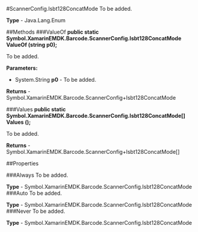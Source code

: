 #ScannerConfig.Isbt128ConcatMode
To be added.

**Type** - Java.Lang.Enum

##Methods
###ValueOf
**public static Symbol.XamarinEMDK.Barcode.ScannerConfig.Isbt128ConcatMode ValueOf (string p0);**

To be added.

**Parameters:** 

* System.String **p0** - To be added.

**Returns** - Symbol.XamarinEMDK.Barcode.ScannerConfig+Isbt128ConcatMode

###Values
**public static Symbol.XamarinEMDK.Barcode.ScannerConfig.Isbt128ConcatMode[] Values ();**

To be added.


**Returns** - Symbol.XamarinEMDK.Barcode.ScannerConfig+Isbt128ConcatMode[]

##Properties

###Always
To be added.

**Type** - Symbol.XamarinEMDK.Barcode.ScannerConfig.Isbt128ConcatMode
###Auto
To be added.

**Type** - Symbol.XamarinEMDK.Barcode.ScannerConfig.Isbt128ConcatMode
###Never
To be added.

**Type** - Symbol.XamarinEMDK.Barcode.ScannerConfig.Isbt128ConcatMode


